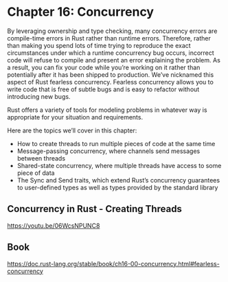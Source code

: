 # Chapter 16: Concurrency

By leveraging ownership and type checking, many concurrency errors are compile-time errors in Rust rather than runtime errors. 
Therefore, rather than making you spend lots of time trying to reproduce the exact circumstances under which a runtime concurrency bug occurs,
incorrect code will refuse to compile and present an error explaining the problem. 
As a result, you can fix your code while you’re working on it rather than potentially after it has been shipped to production. 
We’ve nicknamed this aspect of Rust fearless concurrency. 
Fearless concurrency allows you to write code that is free of subtle bugs and is easy to refactor without introducing new bugs.

Rust offers a variety of tools for modeling problems in whatever way is appropriate for your situation and requirements.

Here are the topics we’ll cover in this chapter:

* How to create threads to run multiple pieces of code at the same time
* Message-passing concurrency, where channels send messages between threads
* Shared-state concurrency, where multiple threads have access to some piece of data
* The Sync and Send traits, which extend Rust’s concurrency guarantees to user-defined types as well as types provided by the standard library

## Concurrency in Rust - Creating Threads
https://youtu.be/06WcsNPUNC8

## Book 
https://doc.rust-lang.org/stable/book/ch16-00-concurrency.html#fearless-concurrency